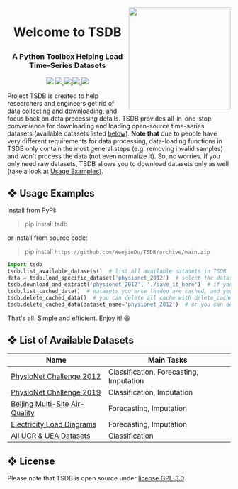 <img src="https://github.com/WenjieDu/Time_Series_Database/blob/f3a838e2d4a4640d32754e5729a8969269eaf9d0/docs/figs/TSDB%20logo.svg?sanitize=true" align='right' width='230'/>

# <p align='center'>Welcome to TSDB</p>
### <p align='center'>A Python Toolbox Helping Load Time-Series Datasets</p>
<p align='center'>
	<!-- Python version -->
    <img src='https://img.shields.io/badge/python-v3-yellowgreen'>
    <!-- GitHub Testing -->
    <a alt='GitHub Testing' href='https://github.com/WenjieDu/TSDB/actions/workflows/testing.yml'> 
        <img src='https://github.com/WenjieDu/TSDB/actions/workflows/testing.yml/badge.svg'>
    </a>
	<!-- PyPI download number -->
    <a alt='PyPI download number' href='https://pypi.org/project/tsdb'>
        <img src='https://static.pepy.tech/personalized-badge/tsdb?period=total&units=international_system&left_color=gray&right_color=blue&left_text=Total%20Downloads'>
    </a>
    <!-- Code of Conduct -->
    <a alt='CODE_OF_CONDUCT' href='CODE_OF_CONDUCT.md'> 
        <img src='https://img.shields.io/badge/Contributor%20Covenant-v2.1-4baaaa.svg'>
    </a>
	<!-- Visit number -->
    <img src='https://hits.seeyoufarm.com/api/count/incr/badge.svg?url=https%3A%2F%2Fgithub.com%2FWenjieDu%2FTime_Series_Database&count_bg=%2379C83D&title_bg=%23555555&icon=&icon_color=%23E7E7E7&title=Visits&edge_flat=false'>
</p>

Project TSDB is created to help researchers and engineers get rid of data collecting and downloading, and focus back on data processing details. TSDB provides all-in-one-stop convenience for downloading and loading open-source time-series datasets (available datasets listed [below](https://github.com/WenjieDu/TSDB#-list-of-available-datasets)). **Note that** due to people have very different requirements for data processing, data-loading functions in TSDB only contain the most general steps (e.g. removing invalid samples) and won't process the data (not even normalize it). So, no worries. If you only need raw datasets, TSDB allows you to download datasets only as well (take a look at [Usage Examples](https://github.com/WenjieDu/TSDB#-usage-example)).

## ❖ Usage Examples
Install from PyPI: 
> pip install tsdb

or install from source code: 
> pip install `https://github.com/WenjieDu/TSDB/archive/main.zip`

```python
import tsdb
tsdb.list_available_datasets()  # list all available datasets in TSDB
data = tsdb.load_specific_dataset('physionet_2012')  # select the dataset you need and load it, TSDB will download, extract, and process it automatically
tsdb.download_and_extract('physionet_2012', './save_it_here')  # if you need the raw data, use download_and_extract()
tsdb.list_cached_data()  # datasets you once loaded are cached, and you can check them with list_cached_data()
tsdb.delete_cached_data()  # you can delete all cache with delete_cached_data() to free disk space
tsdb.delete_cached_data(dataset_name='physionet_2012')  # or you can delete only one specific dataset and preserve others
```

That's all. Simple and efficient. Enjoy it! 😃

## ❖ List of Available Datasets

| Name                                                                  | Main Tasks                              |
|-----------------------------------------------------------------------|-----------------------------------------|
| [PhysioNet Challenge 2012](datasets/PhysioNet-2012)                   | Classification, Forecasting, Imputation |
| [PhysioNet Challenge 2019](datasets/PhysioNet-2019)                   | Classification, Imputation              |
| [Beijing Multi-Site Air-Quality](datasets/BeijingMultiSiteAirQuality) | Forecasting, Imputation                 |
| [Electricity Load Diagrams](datasets/ElectricityLoadDiagrams)         | Forecasting, Imputation                 |
| [All UCR & UEA Datasets](datasets/UCR_UEA_Datasets)                   | Classification                          |

## ❖ License
Please note that TSDB is open source under [license GPL-3.0](https://en.wikipedia.org/wiki/GNU_General_Public_License#Version_3).